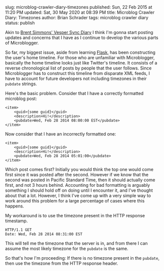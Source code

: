 slug: microblog-crawler-diary-timezones
published: Sun, 22 Feb 2015 at 11:20 PM
updated: Sat, 30 May 2020 at 08:39 PM
title: Microblog Crawler Diary: Timezones
author: Brian Schrader
tags: microblog crawler diary
status: publish

Akin to [Brent Simmons' Vesper Sync Diary][1] I think I'm gonna start posting updates and concerns that I have as I continue to develop the various parts of Microblogger. 

[1]: http://inessential.com/vespersyncdiary

So far, my biggest issue, aside from learning [Flask][2], has been constructing the user's home timeline. For those who are unfamiliar with Microblogger, basically the home timeline looks just like Twitter's timeline. It consists of a reverse chronological list of posts by people that the user follows. Since Microblogger has to construct this timeline from disparate XML feeds, I have to account for future developers not including timezones in their `pubdate` strings. 

[2]: http://flask.pocoo.org

Here's the basic problem. Consider that I have a correctly formatted microblog post:

    <item>
    	<guid>{some guid}</guid>
    	<description>Hi!</description>
    	<pubdate>Wed, Feb 28 2014 08:00:00 EST</pubdate>
    </item>

Now consider that I have an incorrectly formatted one:

    <item>
    	<guid>{some guid}</guid>
    	<description>Hi!</description>
    	<pubdate>Wed, Feb 28 2014 05:01:00</pubdate>
    </item>

Which post comes first? Initially you would think the top one would come first since it was posted after the second. However if we know that the second was posted in Pacific Standard Time, then it should actually come first, and not 3 hours behind. Accounting for bad formatting is arguably something I should hold off on doing until I encounter it, and I've thought about that a lot. However, I think I've come up with a very simple way to work around this problem for a large percentage of cases where this happens.

My workaround is to use the timezone present in the HTTP response timestamp. 

    HTTP/1.1 GET
    Date: Wed, Feb 28 2014 08:31:00 EST

This will tell me the timezone that the server is in, and from there I can assume the most likely timezone for the `pubdate` is the same.

So that's how I'm proceeding: If there is no timezone present in the `pubdate`, then use the timezone from the HTTP response header. 

